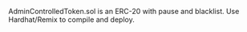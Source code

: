 AdminControlledToken.sol is an ERC-20 with pause and blacklist. Use Hardhat/Remix to compile and deploy.